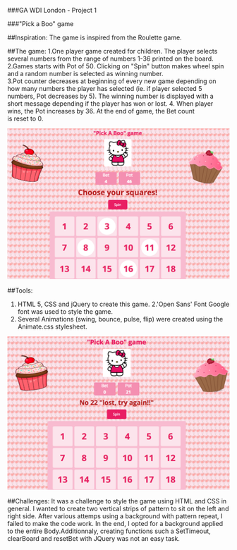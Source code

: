 
###GA WDI London - Project 1

###"Pick a Boo" game

##Inspiration:
The game is inspired from the Roulette game.

##The game: 
1.One player game created for children. The player selects several numbers from 
  the range of numbers 1-36 printed on the board.
2.Games starts with Pot of 50. Clicking on "Spin" button makes wheel spin and a 
  random number is selected as winning number.   
3.Pot counter decreases at beginning of every new game depending on how many
  numbers the player has selected (ie. if player selected 5 numbers, Pot decreases by 5).
  The winning number is displayed with a short message depending if the player has won or lost. 
4. When player wins, the Pot increases by 36. At the end of game, the Bet count  
   is reset to 0. 

![](./images/kitt.png)

##Tools:
1. HTML 5, CSS and jQuery to create this game.
2.'Open Sans' Font Google font was used to style the game. 
3. Several Animations (swing, bounce, pulse, flip) were created using the Animate.css 
   stylesheet.

![](./images/hello.png)


##Challenges:
It was a challenge to style the game using HTML and CSS in general. I wanted to create two vertical strips of pattern to sit on the left and right side. After various attemps using a background with pattern repeat, I failed to make the code work. In the end, I opted for a background applied to the entire Body.Additionnaly, creating functions such a SetTimeout, clearBoard and resetBet with JQuery was not an easy task.  
